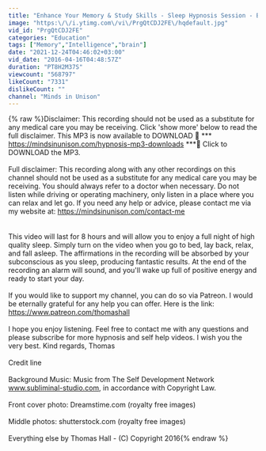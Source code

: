 ```yaml
---
title: "Enhance Your Memory & Study Skills - Sleep Hypnosis Session - By Minds in Unison"
image: "https:\/\/i.ytimg.com\/vi\/PrgQtCDJ2FE\/hqdefault.jpg"
vid_id: "PrgQtCDJ2FE"
categories: "Education"
tags: ["Memory","Intelligence","brain"]
date: "2021-12-24T04:46:02+03:00"
vid_date: "2016-04-16T04:48:57Z"
duration: "PT8H2M37S"
viewcount: "568797"
likeCount: "7331"
dislikeCount: ""
channel: "Minds in Unison"
---
```

{% raw %}Disclaimer: This recording should not be used as a substitute for any medical care you may be receiving. Click 'show more' below to read the full disclaimer. This MP3 is now available to DOWNLOAD 🎵 *** <a rel="nofollow" target="blank" href="https://mindsinunison.com/hypnosis-mp3-downloads">https://mindsinunison.com/hypnosis-mp3-downloads</a> ***🎵 Click to DOWNLOAD the MP3.<br /><br />Full disclaimer: This recording along with any other recordings on this channel should not be used as a substitute for any medical care you may be receiving. You should always refer to a doctor when necessary. Do not listen while driving or operating machinery, only listen in a place where you can relax and let go. If you need any help or advice, please contact me via my website at: <a rel="nofollow" target="blank" href="https://mindsinunison.com/contact-me">https://mindsinunison.com/contact-me</a><br /><br /><br />This video will last for 8 hours and will allow you to enjoy a full night of high quality sleep. Simply turn on the video when you go to bed, lay back, relax, and fall asleep. The affirmations in the recording will be absorbed by your subconscious as you sleep, producing fantastic results. At the end of the recording an alarm will sound, and you'll wake up full of positive energy and ready to start your day.<br /><br />If you would like to support my channel, you can do so via Patreon. I would be eternally grateful for any help you can offer.  Here is the link: <a rel="nofollow" target="blank" href="https://www.patreon.com/thomashall">https://www.patreon.com/thomashall</a><br /><br />I hope you enjoy listening. Feel free to contact me with any questions and please subscribe for more hypnosis and self help videos. I wish you the very best. Kind regards, Thomas<br /><br />Credit line <br /><br />Background Music: Music from The Self Development Network www.subliminal-studio.com, in accordance with Copyright Law.<br /><br />Front cover photo: Dreamstime.com (royalty free images)<br /><br />Middle photos: shutterstock.com (royalty free images)<br /><br />Everything else by Thomas Hall - (C) Copyright 2016{% endraw %}
